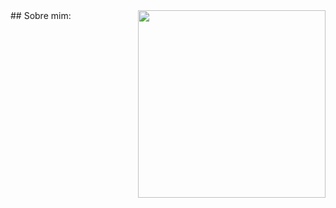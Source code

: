 <img align="right" src="https://github.com/josepholiveira/josepholiveira/blob/master/images/illustration.png" width="300"/>
## Sobre mim: 

